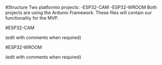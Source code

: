 #Structure
Two platformio projects:
-ESP32-CAM 
-ESP32-WROOM
Both projects are using the Ardunio Framework. These files will contain our functionality for the MVP. 

#ESP32-CAM

(edit with comments when required)

#ESP32-WROOM

(edit with comments when required) 
